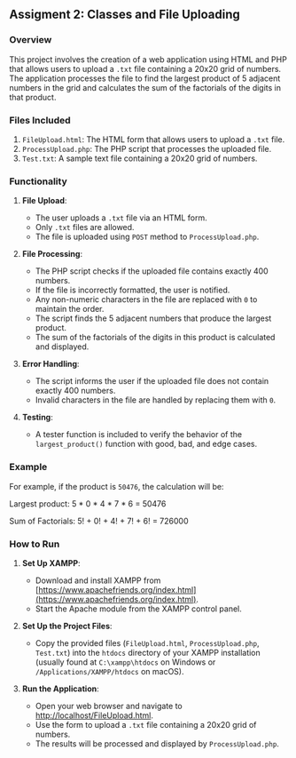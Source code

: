 ## Assigment 2: Classes and File Uploading

### Overview

This project involves the creation of a web application using HTML and PHP that allows users to upload a `.txt` file containing a 20x20 grid of numbers. The application processes the file to find the largest product of 5 adjacent numbers in the grid and calculates the sum of the factorials of the digits in that product.

### Files Included

1. `FileUpload.html`: The HTML form that allows users to upload a `.txt` file.
2. `ProcessUpload.php`: The PHP script that processes the uploaded file.
3. `Test.txt`: A sample text file containing a 20x20 grid of numbers.

### Functionality

1. **File Upload**:
    - The user uploads a `.txt` file via an HTML form.
    - Only `.txt` files are allowed.
    - The file is uploaded using `POST` method to `ProcessUpload.php`.

2. **File Processing**:
    - The PHP script checks if the uploaded file contains exactly 400 numbers.
    - If the file is incorrectly formatted, the user is notified.
    - Any non-numeric characters in the file are replaced with `0` to maintain the order.
    - The script finds the 5 adjacent numbers that produce the largest product.
    - The sum of the factorials of the digits in this product is calculated and displayed.

3. **Error Handling**:
    - The script informs the user if the uploaded file does not contain exactly 400 numbers.
    - Invalid characters in the file are handled by replacing them with `0`.

4. **Testing**:
    - A tester function is included to verify the behavior of the `largest_product()` function with good, bad, and edge cases.

### Example

For example, if the product is `50476`, the calculation will be:

Largest product: 5 * 0 * 4 * 7 * 6 = 50476

Sum of Factorials: 5! + 0! + 4! + 7! + 6! = 726000

### How to Run

1. **Set Up XAMPP**:
   - Download and install XAMPP from [https://www.apachefriends.org/index.html](https://www.apachefriends.org/index.html).
   - Start the Apache module from the XAMPP control panel.

2. **Set Up the Project Files**:
   - Copy the provided files (`FileUpload.html`, `ProcessUpload.php`, `Test.txt`) into the `htdocs` directory of your XAMPP installation (usually found at `C:\xampp\htdocs` on Windows or `/Applications/XAMPP/htdocs` on macOS).

3. **Run the Application**:
   - Open your web browser and navigate to [http://localhost/FileUpload.html](http://localhost/FileUpload.html).
   - Use the form to upload a `.txt` file containing a 20x20 grid of numbers.
   - The results will be processed and displayed by `ProcessUpload.php`.
